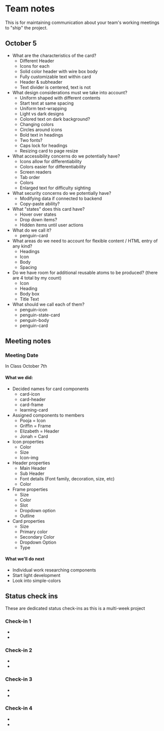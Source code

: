 # Team notes
This is for maintaining communication about your team's working meetings to "ship" the project.

## October 5
- What are the characteristics of the card?
  - Different Header
  - Icons for each
  - Solid color header with wire box body
  - Fully customizable text within card
  - Header & subheader
  - Text divider is centered, text is not
- What design considerations must we take into account?
  - Uniform shaped with different contents
  - Start text at same spacing
  - Uniform text-wrapping
  - Light vs dark designs
  - Colored text on dark background?
  - Changing colors
  - Circles around icons
  - Bold text in headings
  - Two fonts?
  - Caps lock for headings
  - Resizing card to page resize
- What accessibility concerns do we potentially have?
  - Icons allow for differentiability
  - Colors easier for differentiability
  - Screen readers
  - Tab order
  - Colors
  - Enlarged text for difficulty sighting
- What security concerns do we potentially have?
  - Modifying data if connected to backend
  - Copy-paste ability?
- What "states" does this card have?
  - Hover over states
  - Drop down items?
  - Hidden items until user actions
- What do we call it?
  - penguin-card
- What areas do we need to account for flexible content / HTML entry of any kind?
  - Headings
  - Icon
  - Body
  - Spacing
- Do we have room for additional reusable atoms to be produced? (there are 4 total by my count)
  - Icon
  - Heading
  - Body box
  - Title Text
- What should we call each of them?
  - penguin-icon
  - penguin-state-card
  - penguin-body
  - penguin-card


## Meeting notes
### Meeting Date
In Class October 7th
#### What we did:
 - Decided names for card components
   - card-icon
   - card-header
   - card-frame
   - learning-card
 - Assigned components to members
   - Pooja = Icon
   - Griffin = Frame
   - Elizabeth = Header
   - Jonah = Card
 - Icon properties
   - Color
   - Size
   - Icon-img
 - Header properties
   - Main Header
   - Sub Header
   - Font details (Font family, decoration, size, etc)
   - Color
 - Frame properties
   - Size
   - Color
   - Slot
   - Dropdown option
   - Outline
 - Card properties
   - Size
   - Primary color
   - Secondary Color
   - Dropdown Option
   - Type

#### What we'll do next
- Individual work researching components
- Start light development
- Look into simple-colors

## Status check ins
These are dedicated status check-ins as this is a multi-week project
### Check-in 1
-
-
### Check-in 2
-
-
### Check-in 3
-
-
### Check-in 4
-
-
